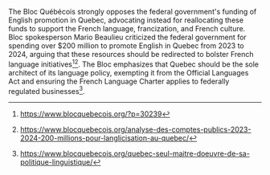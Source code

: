 The Bloc Québécois strongly opposes the federal government's funding of English promotion in Quebec, advocating instead for reallocating these funds to support the French language, francization, and French culture. Bloc spokesperson Mario Beaulieu criticized the federal government for spending over $200 million to promote English in Quebec from 2023 to 2024, arguing that these resources should be redirected to bolster French language initiatives[^1][^2]. The Bloc emphasizes that Quebec should be the sole architect of its language policy, exempting it from the Official Languages Act and ensuring the French Language Charter applies to federally regulated businesses[^3].

[^1]: https://www.blocquebecois.org/?p=30239  
[^2]: https://www.blocquebecois.org/analyse-des-comptes-publics-2023-2024-200-millions-pour-langlicisation-au-quebec/  
[^3]: https://www.blocquebecois.org/quebec-seul-maitre-doeuvre-de-sa-politique-linguistique/
